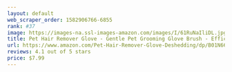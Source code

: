 ```yaml
---
layout: default 
﻿web_scraper_order: 1582906766-6855
rank: #37
image: https://images-na.ssl-images-amazon.com/images/I/61RuNaIliDL.jpg
title: Pet Hair Remover Glove - Gentle Pet Grooming Glove Brush - Efficient Deshedding Glove…
url: https://www.amazon.com/Pet-Hair-Remover-Glove-Deshedding/dp/B01N66Y1IK/ref=zg_mw_pet-supplies_37?_encoding=UTF8&psc=1&refRID=1681C9HM719PR5VMS4KX
reviews: 4.1 out of 5 stars
price: $7.99 
---
```


